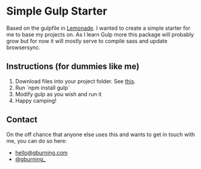 # Simple Gulp Starter

Based on the gulpfile in [Lemonade](http://lemonade.im/). I wanted to create a simple starter for me to base my projects on. As I learn Gulp more this package will probably grow but for now it will mostly serve to compile sass and update browsersync.

## Instructions (for dummies like me)

1. Download files into your project folder. See [this](http://stackoverflow.com/questions/11497457/git-clone-without-git-directory?lq=1).
2. Run ´npm install gulp´
3. Modify gulp as you wish and run it
4. Happy camping!

## Contact
On the off chance that anyone else uses this and wants to get in touch with me, you can do so here:

-   [hello@gburning.com](mailto:hello@gburning.com)
-   [@gburning_](http://twitter.com/gburning_)